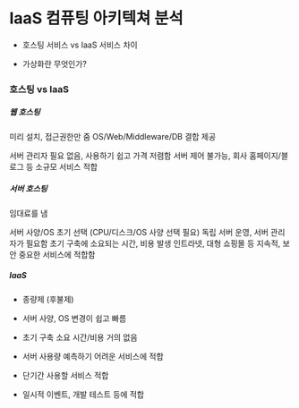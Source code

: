 # IaaS 컴퓨팅 아키텍쳐 분석

* 호스팅 서비스 vs IaaS 서비스 차이

* 가상화란 무엇인가?

### 호스팅 vs IaaS

##### 웹 호스팅

미리 설치, 접근권한만 줌
OS/Web/Middleware/DB 결합 제공

서버 관리자 필요 없음, 사용하기 쉽고 가격 저렴함
서버 제어 불가능, 회사 홈페이지/블로그 등 소규모 서비스 적합

##### 서버 호스팅

임대료를 냄

서버 사양/OS 초기 선택 (CPU/디스크/OS 사양 선택 필요)
독립 서버 운영, 서버 관리자가 필요함
초기 구축에 소요되는 시간, 비용 발생
인트라넷, 대형 쇼핑몰 등 지속적, 보안 중요한 서비스에 적합함

##### IaaS

* 종량제 (후불제)

* 서버 사양, OS 변경이 쉽고 빠름

* 초기 구축 소요 시간/비용 거의 없음

* 서버 사용량 예측하기 어려운 서비스에 적합

* 단기간 사용할 서비스 적합

* 일시적 이벤트, 개발 테스트 등에 적합

